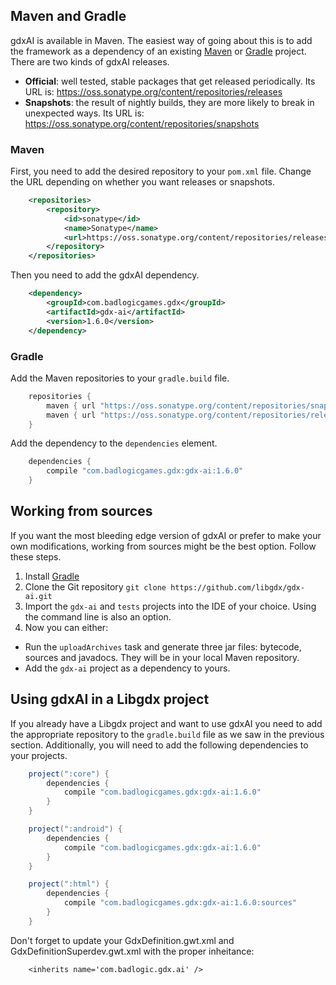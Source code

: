 ## Maven and Gradle

gdxAI is available in Maven. The easiest way of going about this is to add the framework as a dependency of an existing [Maven](http://maven.apache.org/) or [Gradle](http://www.gradle.org/) project. There are two kinds of gdxAI releases.

* **Official**: well tested, stable packages that get released periodically. Its URL is: https://oss.sonatype.org/content/repositories/releases
* **Snapshots**: the result of nightly builds, they are more likely to break in unexpected ways. Its URL is: https://oss.sonatype.org/content/repositories/snapshots

### Maven

First, you need to add the desired repository to your `pom.xml` file. Change the URL depending on whether you want releases or snapshots.
```xml
	<repositories>
		<repository>
			<id>sonatype</id>
			<name>Sonatype</name>
			<url>https://oss.sonatype.org/content/repositories/releases</url>
		</repository>
	</repositories>
```
Then you need to add the gdxAI dependency.
```xml
	<dependency>
		<groupId>com.badlogicgames.gdx</groupId>
		<artifactId>gdx-ai</artifactId>
		<version>1.6.0</version>
	</dependency>
```
### Gradle

Add the Maven repositories to your `gradle.build` file.
```groovy
    repositories {
        maven { url "https://oss.sonatype.org/content/repositories/snapshots/" }
        maven { url "https://oss.sonatype.org/content/repositories/releases/" }
    }
```
Add the dependency to the `dependencies` element.
```groovy
    dependencies {
        compile "com.badlogicgames.gdx:gdx-ai:1.6.0"
    }
```
## Working from sources

If you want the most bleeding edge version of gdxAI or prefer to make your own modifications, working from sources might be the best option. Follow these steps.

1. Install [Gradle](http://www.gradle.org/downloads)
2. Clone the Git repository `git clone https://github.com/libgdx/gdx-ai.git`
3. Import the `gdx-ai` and `tests` projects into the IDE of your choice. Using the command line is also an option.
4. Now you can either:
  * Run the `uploadArchives` task and generate three jar files: bytecode, sources and javadocs. They will be in your local Maven repository.
  * Add the `gdx-ai` project as a dependency to yours.

## Using gdxAI in a Libgdx project

If you already have a Libgdx project and want to use gdxAI you need to add the appropriate repository to the `gradle.build` file as we saw in the previous section. Additionally, you will need to add the following dependencies to your projects.
```groovy
	project(":core") {
		dependencies {
			compile "com.badlogicgames.gdx:gdx-ai:1.6.0"
		}
	}

	project(":android") {
		dependencies {
			compile "com.badlogicgames.gdx:gdx-ai:1.6.0"
		}
	}

	project(":html") {
		dependencies {
			compile "com.badlogicgames.gdx:gdx-ai:1.6.0:sources"
		}
	}
```
Don't forget to update your GdxDefinition.gwt.xml and GdxDefinitionSuperdev.gwt.xml with the proper inheitance:
```
    <inherits name='com.badlogic.gdx.ai' />
```